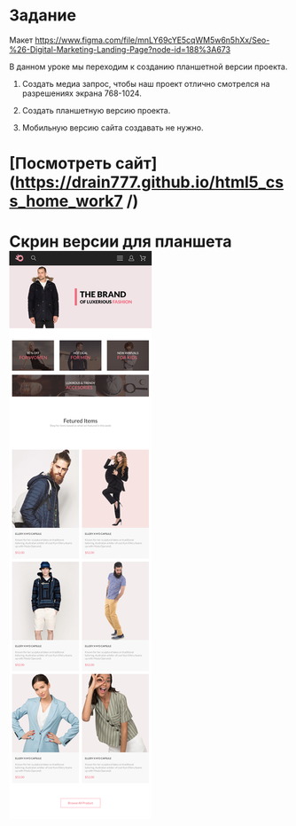 # Задание

Макет https://www.figma.com/file/mnLY69cYE5cqWM5w6n5hXx/Seo-%26-Digital-Marketing-Landing-Page?node-id=188%3A673

В данном уроке мы переходим к созданию планшетной версии проекта.

1. Создать медиа запрос, чтобы наш проект отлично смотрелся на разрешениях экрана 768-1024.

2. Создать планшетную версию проекта.

3. Мобильную версию сайта создавать не нужно.

# [Посмотреть сайт](https://drain777.github.io/html5_css_home_work7 /)

# Скрин версии для планшета![Скрин](https://github.com/DRain777/html5_css_home_work7/blob/algoritm/результат_версия_планшет.png)
